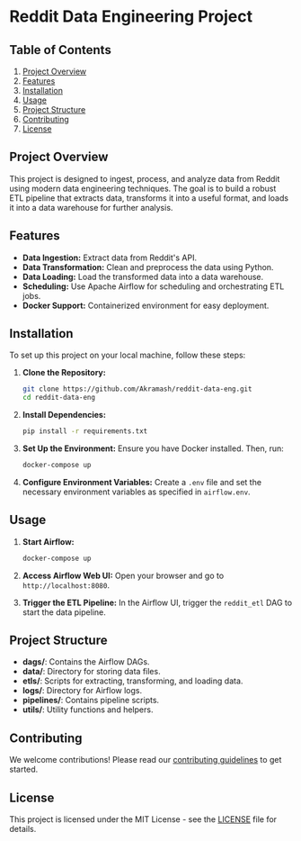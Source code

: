 # Reddit Data Engineering Project

## Table of Contents
1. [Project Overview](#project-overview)
2. [Features](#features)
3. [Installation](#installation)
4. [Usage](#usage)
5. [Project Structure](#project-structure)
6. [Contributing](#contributing)
7. [License](#license)

## Project Overview
This project is designed to ingest, process, and analyze data from Reddit using modern data engineering techniques. The goal is to build a robust ETL pipeline that extracts data, transforms it into a useful format, and loads it into a data warehouse for further analysis.

## Features
- **Data Ingestion:** Extract data from Reddit's API.
- **Data Transformation:** Clean and preprocess the data using Python.
- **Data Loading:** Load the transformed data into a data warehouse.
- **Scheduling:** Use Apache Airflow for scheduling and orchestrating ETL jobs.
- **Docker Support:** Containerized environment for easy deployment.

## Installation
To set up this project on your local machine, follow these steps:

1. **Clone the Repository:**
    ```bash
    git clone https://github.com/Akramash/reddit-data-eng.git
    cd reddit-data-eng
    ```

2. **Install Dependencies:**
    ```bash
    pip install -r requirements.txt
    ```

3. **Set Up the Environment:**
    Ensure you have Docker installed. Then, run:
    ```bash
    docker-compose up
    ```

4. **Configure Environment Variables:**
    Create a `.env` file and set the necessary environment variables as specified in `airflow.env`.

## Usage
1. **Start Airflow:**
    ```bash
    docker-compose up
    ```

2. **Access Airflow Web UI:**
    Open your browser and go to `http://localhost:8080`.

3. **Trigger the ETL Pipeline:**
    In the Airflow UI, trigger the `reddit_etl` DAG to start the data pipeline.

## Project Structure
- **dags/**: Contains the Airflow DAGs.
- **data/**: Directory for storing data files.
- **etls/**: Scripts for extracting, transforming, and loading data.
- **logs/**: Directory for Airflow logs.
- **pipelines/**: Contains pipeline scripts.
- **utils/**: Utility functions and helpers.

## Contributing
We welcome contributions! Please read our [contributing guidelines](CONTRIBUTING.md) to get started.

## License
This project is licensed under the MIT License - see the [LICENSE](LICENSE) file for details.
